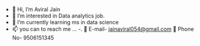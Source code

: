 - 👋 Hi, I’m Aviral Jain
- 👀 I’m interested in Data analytics job.
- 🌱 I’m currently learning ms in data science 
- 📫 you can to reach me ...
-.               📨 E-mail- jainaviral054@gmail.com
                 📱 Phone No- 9506151345
                

<!---
jainaviral054/jainaviral054 is a ✨ special ✨ repository because its `README.md` (this file) appears on your GitHub profile.
You can click the Preview link to take a look at your changes.
--->
